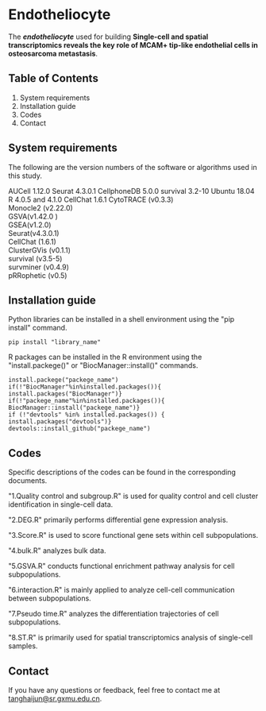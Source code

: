 # Endotheliocyte
The ***endotheliocyte*** used for building **Single-cell and spatial transcriptomics reveals the key role of MCAM+ tip-like endothelial cells in osteosarcoma metastasis**.

## Table of Contents
1. System requirements
2. Installation guide
3. Codes
5. Contact

## System requirements
The following are the version numbers of the software or algorithms used in this study.

AUCell 1.12.0
Seurat 4.3.0.1
CellphoneDB 5.0.0
survival 3.2-10
Ubuntu 18.04
R 4.0.5 and 4.1.0 
CellChat 1.6.1
CytoTRACE (v0.3.3)  
Monocle2 (v2.22.0)   
GSVA(v1.42.0 )       
GSEA(v1.2.0)       
Seurat(v4.3.0.1)  
CellChat (1.6.1)   
ClusterGVis (v0.1.1)    
survival (v3.5-5)    
survminer (v0.4.9)      
pRRophetic (v0.5)

## Installation guide
Python libraries can be installed in a shell environment using the "pip install" command. 

	pip install "library_name"

R packages can be installed in the R environment using the "install.packege()" or "BiocManager::install()" commands.

	install.packege("packege_name")
	if(!"BiocManager"%in%installed.packages()){ 
	install.packages("BiocManager")}
 	if(!"packege_name"%in%installed.packages()){ 
	BiocManager::install("packege_name")}
	if (!"devtools" %in% installed.packages()) {
  	install.packages("devtools")}
   	devtools::install_github("packege_name")
## Codes
Specific descriptions of the codes can be found in the corresponding documents.


"1.Quality control and subgroup.R" is used for quality control and cell cluster identification in single-cell data.

"2.DEG.R" primarily performs differential gene expression analysis.

"3.Score.R" is used to score functional gene sets within cell subpopulations.

"4.bulk.R" analyzes bulk data.

"5.GSVA.R" conducts functional enrichment pathway analysis for cell subpopulations.

"6.interaction.R" is mainly applied to analyze cell-cell communication between subpopulations.

"7.Pseudo time.R" analyzes the differentiation trajectories of cell subpopulations.

"8.ST.R" is primarily used for spatial transcriptomics analysis of single-cell samples.

## Contact
If you have any questions or feedback, feel free to contact me at tanghaijun@sr.gxmu.edu.cn.
